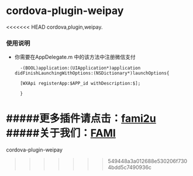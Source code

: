 # cordova-plugin-weipay
<<<<<<< HEAD
cordova,plugin,weipay.
### 使用说明
* 你需要在AppDelegate.m 中的该方法中注册微信支付
 
        -(BOOL)application:(UIApplication*)application didFinishLaunchingWithOptions:(NSDictionary*)launchOptions{
        
        [WXApi registerApp:$APP_id withDescription:$];
        
        }
#####更多插件请点击：[fami2u](https://github.com/fami2u)
#####关于我们：[FAMI](http://fami2u.com)
=======
cordova-plugin-weipay
>>>>>>> 549448a3a012688e530206f7304bdd5c7490936c
